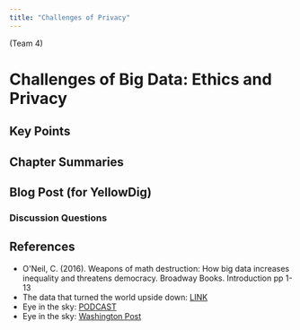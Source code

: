 ```yaml
---
title: "Challenges of Privacy"
---
```


(Team 4) 


# Challenges of Big Data: Ethics and Privacy 

## Key Points

## Chapter Summaries

## Blog Post (for YellowDig)

### Discussion Questions

## References


* O'Neil, C. (2016). Weapons of math destruction: How big data increases inequality and threatens democracy. Broadway Books. Introduction pp 1-13
* The data that turned the world upside down: [ LINK ](https://publicpolicy.stanford.edu/news/data-turned-world-upside-down)
* Eye in the sky: [ PODCAST ](https://www.wnycstudios.org/story/eye-sky) 
* Eye in the sky: [ Washington Post ](https://www.washingtonpost.com/business/technology/new-surveillance-technology-can-track-everyone-in-an-area-for-several-hours-at-a-time/2014/02/05/82f1556e-876f-11e3-a5bd-844629433ba3_story.html?utm_term=.3be05b5b0d1d)  


